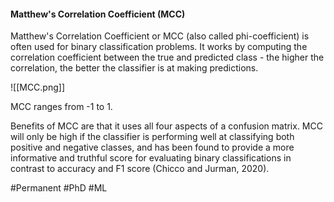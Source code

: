 #### Matthew's Correlation Coefficient (MCC)
Matthew's Correlation Coefficient or MCC (also called phi-coefficient) is often used for binary classification problems. It works by computing the correlation coefficient between the true and predicted class - the higher the correlation, the better the classifier is at making predictions.

![[MCC.png]]

MCC ranges from -1 to 1.

Benefits of MCC are that it uses all four aspects of a confusion matrix. MCC will only be high if the classifier is performing well at classifying both positive and negative classes, and has been found to provide a more informative and truthful score for evaluating binary classifications in contrast to accuracy and F1 score (Chicco and Jurman, 2020). 

#Permanent #PhD #ML